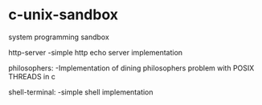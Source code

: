 # c-unix-sandbox
system programming sandbox

http-server
  -simple http echo server implementation
  
philosophers:
  -Implementation of dining philosophers problem with POSIX THREADS in c
  
shell-terminal:
  -simple shell implementation
